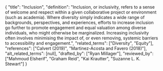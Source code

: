 {
    "title": "Inclusion",
    "definition": "Inclusion, or inclusivity, refers to a sense of welcome and respect within a given collaborative project or environment (such as academia). Where diversity simply indicates a wide range of backgrounds, perspectives, and experiences, efforts to increase inclusion go further to promote engagement and equal valuation among diverse individuals, who might otherwise be marginalized. Increasing inclusivity often involves minimising the impact of, or even removing, systemic barriers to accessibility and engagement.",
    "related_terms": ["Diversity", "Equity"],
    "references": ["Calvert (2019)", "Martinez-Acosta and Favero (2018)"],
    "alt_related_terms": [null],
    "drafted_by": ["Ryan Millager"],
    "reviewed_by": ["Mahmoud Elsherif", "Graham Reid", "Kai Krautter", "Suzanne L. K. Stewart"]
  }
